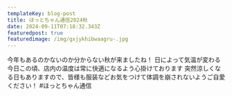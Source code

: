 ```yaml
---
templateKey: blog-post
title: ほっとちゃん通信2024秋
date: 2024-09-11T07:18:32.343Z
featuredpost: true
featuredimage: /img/gxjykhibwaagru-.jpg
---
```

今年もあるのかないのか分からない秋が来ましたね！
日によって気温が変わる今日この頃、店内の温度は常に快適になるよう心掛けております
突然涼しくなる日もありますので、皆様も服装などお気をつけて体調を崩されないようご自愛ください！
#ほっとちゃん通信
